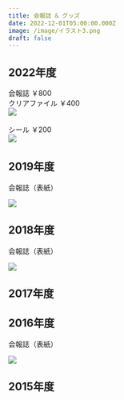 ```yaml
---
title: 会報誌 & グッズ
date: 2022-12-01T05:00:00.000Z
image: /image/イラスト3.png
draft: false
---
```

## 2022年度

会報誌 ￥800  
 ﻿ 
クリアファイル ￥400  
 ﻿ 
![](/image/img_6894.jpg)

シール ￥200  
 ﻿ 
![](/image/img_6898.jpg)

## 2019年度

会報誌（表紙）  

![](/image/スクリーンショット_20221203_161617.png)

## 2018年度

会報誌（表紙）  

![](/image/スクリーンショット_20221203_161558.png)

## 2017年度

## 2016年度

会報誌（表紙）  

![](/image/スクリーンショット_20221203_161515.png)

## 2015年度